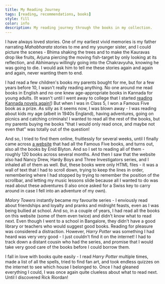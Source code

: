```yaml
---
title: My Reading Journey
tags: [reading, recommendations, books]
style: fill
color: info
description: My reading journey through the books in my collection. 
---
```




I have always loved stories. One of my earliest vivid memories is my father narrating _Mahabharata_ stories to me and my younger sister, and I could picture the scenes - Bhima shaking the trees and to make the Kauravas drop like fruits, Arjuna piercing the moving fish-target by only looking at its reflection, and Abhimanyu willingly going into the Chakravyuha, knowing he was going to die. I would ask him to tell me these stories again and again and again, never wanting them to end.

I had read a few children's books my parents bought for me, but for a few years before 10, I wasn't really reading anything. No one around me read books in English and no one knew age-appropriate books in Kannada for young adults. (It wasn't until I went away to college that I started [reading Kannada novels again!](/blog/kannada-novels/)) But when I was in Class 5, I won a Famous Five book as a prize. As silly as it seems now, I was blown away - I was reading about kids my age (albeit in 1940s England), having adventures, going on picnics and catching criminals! I wanted to read all the rest of the books, but my parents buying me books "that I would only read once, and maybe not even that" was totally out of the question! 

And so, I tried to find them online, fruitlessly for several weeks, until I finally came across [a website](https://www.goanwap.com/ebook-bly-list2-ff.html) that had all the Famous Five books, and turns out, also all the books by Enid Blyton. And so I set to reading all of them - roughly 120 books across several months. And then I saw that the website also had Nancy Drew, Hardy Boys and Three Investigators series, and I inhaled all of them as well. But, these books were only HTML files - it was a wall of text that I had to scroll down, trying to keep the lines in order, remembering where I had stopped by trying to remember the position of the scrollbar, and letting my music lessons slide because all I wanted to do was read about these adventures (I also once asked for a Swiss key to carry around in case I fell into an adventure of my own). 

_Malory Towers_ instantly became my favourite series - I enviously read about friendships and loyalty and pranks and midnight feasts, even as I was being bullied at school. And so, in a couple of years, I had read all the books on this website (some of them even twice) and didn't know what to read next. Even though I went to a school in Bangalore, they didn't have a good library or teachers who would suggest good books. Reading for pleasure was considered a distraction. However, _Harry Potter_ was something I had heard was very very good - I just couldn't find it on the internet! I had to track down a distant cousin who had the series, and promise that I would take very good care of the books before I could borrow them.

I fall in love with books quite easily - I read _Harry Potter_ multiple times, made a list of all the spells, tried to find fan art, and took endless quizzes on the internet to see which house I belonged to. Once I had gleaned everything I could, I was once again quite clueless about what to read next. Until I discovered Rick Riordan!

#### 




#### 




#### 




#### 



